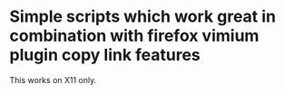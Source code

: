 # Simple scripts which work great in combination with firefox vimium plugin copy link features

This works on X11 only.
